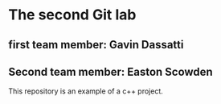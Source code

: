 # The second Git lab
## first team member: Gavin Dassatti
## Second team member: Easton Scowden
This repository is an example of a c++ project.


